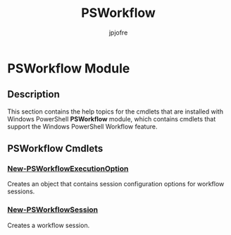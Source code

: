 ﻿---
title: PSWorkflow
description: 
keywords: powershell, cmdlet
author: jpjofre
manager: carolz
ms.date: 2016-09-30
ms.topic: reference
ms.prod: powershell
ms.technology: powershell
Module Name: PSWorkflow
Module Guid: 3b6cc51d-c096-4b38-b78d-0fed6277096a
Download Help Link: http://go.microsoft.com/fwlink/?linkid=390817
Help Version: 5.0.4.2
Locale: en-US
---

# PSWorkflow Module
## Description
This section contains the help topics for the cmdlets that are installed with Windows PowerShell **PSWorkflow** module, which contains cmdlets that support the Windows PowerShell Workflow feature.

## PSWorkflow Cmdlets
### [New-PSWorkflowExecutionOption](.\New-PSWorkflowExecutionOption.md)
Creates an object that contains session configuration options for workflow sessions.


### [New-PSWorkflowSession](.\New-PSWorkflowSession.md)
Creates a workflow session.

